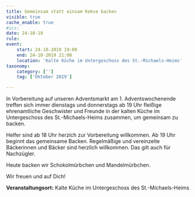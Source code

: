 ```yaml
---
title: Gemeinsam statt einsam Kekse backen
visible: true
cache_enable: true
#ics: 
date: 24-10-19
rule: 
event:
	start: 24-10-2019 19:00
	end: 24-10-2019 21:00
	location: 'Kalte Küche im Untergeschoss des St.-Michaels-Heims'
taxonomy:
	category: ['']
	tag: ['Oktober 2019']

---
```

In Vorbereitung auf unseren Adventsmarkt am 1. Adventswochenende treffen sich immer dienstags und donnerstags ab 19 Uhr fleißige ehrenamtliche Geschwister und Freunde in der kalten Küche im Untergeschoss des St.-Michaels-Heims zusammen, um gemeinsam zu backen.

Helfer sind ab 18 Uhr herzich zur Vorbereitung willkommen. Ab 19 Uhr beginnt das gemeinsame Backen. Regelmäßige und vereinzelte Bäckerinnen und Bäcker sind herzlich willkommen. Das gilt auch für Nachzügler.

Heute backen wir Schokolmürbchen und Mandelmürbchen.

Wir freuen und auf Dich!


**Veranstaltungsort:** Kalte Küche im Untergeschoss des St.-Michaels-Heims

